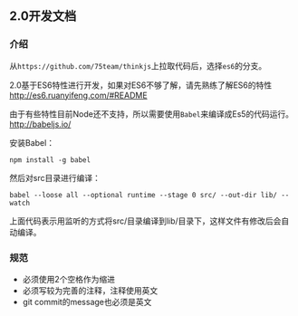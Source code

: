 ## 2.0开发文档

### 介绍

从`https://github.com/75team/thinkjs`上拉取代码后，选择`es6`的分支。

2.0基于ES6特性进行开发，如果对ES6不够了解，请先熟练了解ES6的特性 http://es6.ruanyifeng.com/#README

由于有些特性目前Node还不支持，所以需要使用`Babel`来编译成Es5的代码运行。http://babeljs.io/

安装Babel：

```
npm install -g babel
```

然后对src目录进行编译：

```
babel --loose all --optional runtime --stage 0 src/ --out-dir lib/ --watch
```

上面代码表示用监听的方式将src/目录编译到lib/目录下，这样文件有修改后会自动编译。


### 规范

* 必须使用2个空格作为缩进
* 必须写较为完善的注释，注释使用英文
* git commit的message也必须是英文

